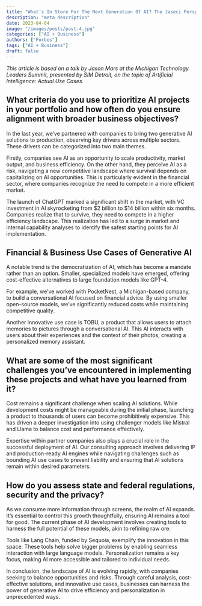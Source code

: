 ```yaml
---
title: "What’s In Store For The Next Generation Of AI? The Jaseci Perspective"
description: "meta description"
date: 2023-04-04
image: "/images/posts/post-4.jpg"
categories: ["AI + Business"]
authors: ["Forbes"]
tags: ["AI + Business"]
draft: false
---
```


_This article is based on a talk by Jason Mars at the Michigan Technology Leaders Summit, presented by SIM Detroit, on the topic of Artificial Intelligence: Actual Use Cases._

## What criteria do you use to prioritize AI projects in your portfolio and how often do you ensure alignment with broader business objectives?

In the last year, we’ve partnered with companies to bring two generative AI solutions to production, observing key drivers across multiple sectors. These drivers can be categorized into two main themes.

Firstly, companies see AI as an opportunity to scale productivity, market output, and business efficiency. On the other hand, they perceive AI as a risk, navigating a new competitive landscape where survival depends on capitalizing on AI opportunities. This is particularly evident in the financial sector, where companies recognize the need to compete in a more efficient market.

The launch of ChatGPT marked a significant shift in the market, with VC investment in AI skyrocketing from $2 billion to $14 billion within six months. Companies realize that to survive, they need to compete in a higher efficiency landscape. This realization has led to a surge in market and internal capability analyses to identify the safest starting points for AI implementation.

## Financial & Business Use Cases of Generative AI

A notable trend is the democratization of AI, which has become a mandate rather than an option. Smaller, specialized models have emerged, offering cost-effective alternatives to large foundation models like GPT-4.

For example, we’ve worked with PocketNest, a Michigan-based company, to build a conversational AI focused on financial advice. By using smaller open-source models, we’ve significantly reduced costs while maintaining competitive quality.

Another innovative use case is TOBU, a product that allows users to attach memories to pictures through a conversational AI. This AI interacts with users about their experiences and the context of their photos, creating a personalized memory assistant.

## What are some of the most significant challenges you’ve encountered in implementing these projects and what have you learned from it?

Cost remains a significant challenge when scaling AI solutions. While development costs might be manageable during the initial phase, launching a product to thousands of users can become prohibitively expensive. This has driven a deeper investigation into using challenger models like Mistral and Llama to balance cost and performance effectively.

Expertise within partner companies also plays a crucial role in the successful deployment of AI. Our consulting approach involves delivering IP and production-ready AI engines while navigating challenges such as bounding AI use cases to prevent liability and ensuring that AI solutions remain within desired parameters.

## How do you assess state and federal regulations, security and the privacy?

As we consume more information through screens, the realm of AI expands. It’s essential to control this growth thoughtfully, ensuring AI remains a tool for good. The current phase of AI development involves creating tools to harness the full potential of these models, akin to refining raw ore.

Tools like Lang Chain, funded by Sequoia, exemplify the innovation in this space. These tools help solve bigger problems by enabling seamless interaction with large language models. Personalization remains a key focus, making AI more accessible and tailored to individual needs.

In conclusion, the landscape of AI is evolving rapidly, with companies seeking to balance opportunities and risks. Through careful analysis, cost-effective solutions, and innovative use cases, businesses can harness the power of generative AI to drive efficiency and personalization in unprecedented ways.
